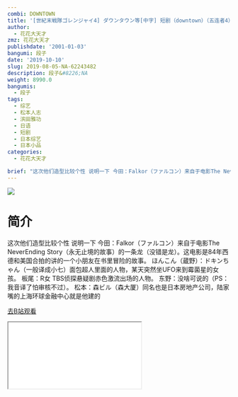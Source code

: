 ```yaml
---
combi: DOWNTOWN
title: '[世紀末戦隊ゴレンジャイ4] ダウンタウン等[中字] 短剧（downtown）（五连者4）'
author:
  - 花花大天才
zmz: 花花大天才
publishdate: '2001-01-03'
bangumi: 段子
date: '2019-10-10'
slug: 2019-08-05-NA-62243482
description: 段子&#8226;NA
weight: 8990.0
bangumis:
  - 段子
tags:
  - 综艺
  - 松本人志
  - 滨田雅功
  - 日语
  - 短剧
  - 日本综艺
  - 日本小品
categories:
  - 花花大天才

brief: "这次他们造型比较个性 说明一下 今田：Falkor（ファルコン）来自于电影The NeverEnding Story（永无止境的故事）的一条龙（没错是龙）。这电影是84年西德和美国合拍的讲的一个小朋友在书里冒险的故事。 ほんこん（蔵野）：ドキンちゃん（一般译成小七）面包超人里面的人物，某天突然坐UFO来到霉菌星的女孩。 板尾：R女 TBS侦探悬疑剧赤色激流出场的人物。 东野：没啥可说的（PS：我音译了怕审核不过）。 松本：森ビル（森大厦）同名也是日本房地产公司，陆家嘴的上海环球金融中心就是他建的"
---
```

![](https://raw.githubusercontent.com/tcgriffith/owaraisite/master/static/tmpimg/492257c6864b7fc6955f888f8d3c0f9b3d3e780c.jpg.480.jpg)
# 简介  
这次他们造型比较个性 说明一下
今田：Falkor（ファルコン）来自于电影The NeverEnding Story（永无止境的故事）的一条龙（没错是龙）。这电影是84年西德和美国合拍的讲的一个小朋友在书里冒险的故事。
ほんこん（蔵野）：ドキンちゃん（一般译成小七）面包超人里面的人物，某天突然坐UFO来到霉菌星的女孩。
板尾：R女 TBS侦探悬疑剧赤色激流出场的人物。
东野：没啥可说的（PS：我音译了怕审核不过）。
松本：森ビル（森大厦）同名也是日本房地产公司，陆家嘴的上海环球金融中心就是他建的  

[去B站观看](https://www.bilibili.com/video/av62243482/)
<div class ="resp-container"><iframe class="testiframe" src="//player.bilibili.com/player.html?aid=62243482"", scrolling="no", allowfullscreen="true" > </iframe></div> 
